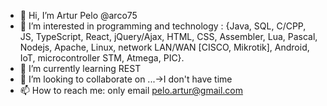 - 👋 Hi, I’m Artur Pelo @arco75
- 👀 I’m interested in programming and technology : {Java, SQL, C/CPP, JS, TypeScript, React, jQuery/Ajax, HTML, CSS, Assembler, Lua, Pascal, Nodejs, Apache, Linux, network LAN/WAN [CISCO, Mikrotik], Android, IoT, microcontroller STM, Atmega, PIC}.
- 🌱 I’m currently learning REST
- 💞️ I’m looking to collaborate on ...->I don't have time
- 📫 How to reach me: only email pelo.artur@gmail.com

